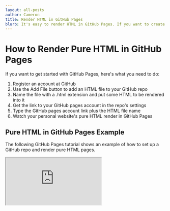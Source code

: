 ```yaml
---
layout: all-posts
author: Cameron
title: Render HTML in GitHub Pages
blurb: It's easy to render HTML in GitHub Pages. If you want to create some simple web pages in GitHub, here's how to do it. It's pure and raw GitHub HTML pages. No Jekyll needed.
---
```


# How to Render Pure HTML in GitHub Pages

If you want to get started with GitHub Pages, here's what you need to do:

1. Register an account at GitHub
2. Use the Add File button to add an HTML file to your GitHub repo
3. Name the file with a .html extension and put some HTML to be rendered into it
5. Get the link to your GitHub pages account in the repo's settings
6. Type the GitHub pages account link plus the HTML file name
7. Watch your personal website's pure HTML render in GitHub Pages

## Pure HTML in GitHub Pages Example

The following GitHub Pages tutorial shows an example of how to set up a GitHub repo and render pure HTML pages.

<div class="embed-responsive embed-responsive-16by9">
<iframe class="embed-responsive-item" src="https://youtu.be/lEot4GNBLxE"></iframe>
</div>




